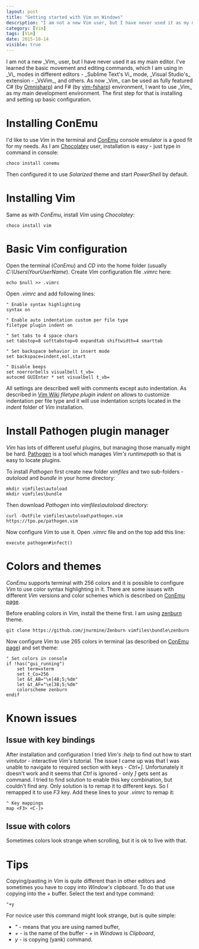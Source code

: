 ```yaml
---
layout: post
title: "Getting started with Vim on Windows"
description: "I am not a new Vim user, but I have never used it as my main editor. I've learned the basic movement and editing commands, which I am using in Vi modes in different editors - Sublime Text's Vi mode, Visual Studio's extension - VsVim, and others. As now Vim can be used as fully featured C# (by Omnisharp) and F# (by vim-fsharp) environment, I want to use Vim as my main development environment. The first step for that is installing and setting up basic configuration."
category: [Vim]
tags: [Vim]
date: 2015-10-14
visible: true
---
```


<p class="lead">
I am not a new _Vim_ user, but I have never used it as my main editor. I've learned the basic movement and editing commands, which I am using in _Vi_ modes in different editors - _Sublime Text's Vi_ mode, _Visual Studio's_ extension - _VsVim_, and others. As now _Vim_ can be used as fully featured C# (by <a href="http://www.omnisharp.net/">Omnisharp</a>) and F# (by <a href="https://github.com/fsharp/vim-fsharp">vim-fsharp</a>) environment, I want to use _Vim_ as my main development environment. The first step for that is installing and setting up basic configuration.
</p>

# Installing ConEmu

I'd like to use _Vim_ in the terminal and [ConEmu](http://conemu.github.io/) console emulator is a good fit for my needs. As I am [Chocolatey](https://chocolatey.org/) user, installation is easy - just type in command in console:

    choco install conemu

Then configured it to use _Solarized_ theme and start _PowerShell_ by default.

# Installing Vim

Same as with _ConEmu_, install _Vim_ using _Chocolatey_:

    choco install vim

# Basic Vim configuration

Open the terminal (_ConEmu_) and _CD_ into the home folder (usually _C:\Users\YourUserName_). Create _Vim_ configuration file _.vimrc_ here:

    echo $null >> .vimrc

Open _.vimrc_ and add following lines:

    " Enable syntax highlighting
    syntax on

    " Enable auto indentation custom per file type
    filetype plugin indent on

    " Set tabs to 4 space chars
    set tabstop=8 softtabstop=0 expandtab shiftwidth=4 smarttab

    " Set backspace behavior in insert mode
    set backspace=indent,eol,start

    " Disable beeps
    set noerrorbells visualbell t_vb=
    autocmd GUIEnter * set visualbell t_vb=

All settings are described well with comments except auto indentation. As described in [Vim Wiki](http://vim.wikia.com/wiki/Indenting_source_code#File-type_based_indentation) _filetype plugin indent on_ allows to customize indentation per file type and it will use indentation scripts located in the _indent_ folder of _Vim_ installation.

# Install Pathogen plugin manager

_Vim_ has lots of different useful plugins, but managing those manually might be hard. [Pathogen](https://github.com/tpope/vim-pathogen) is a tool which manages _Vim's_ _runtimepath_ so that is easy to locate plugins.

To install _Pathogen_ first create new folder _vimfiles_ and two sub-folders - _autoload_ and _bundle_ in your home directory:

    mkdir vimfiles\autoload
    mkdir vimfiles\bundle

Then download _Pathogen_ into _vimfiles\autoload_ directory:

    curl -OutFile vimfiles\autoload\pathogen.vim https://tpo.pe/pathogen.vim

Now configure _Vim_ to use it. Open _.vimrc_ file and on the top add this line:

    execute pathogen#infect()

# Colors and themes

_ConEmu_ supports terminal with 256 colors and it is possible to configure _Vim_ to use color syntax highlighting in it. There are some issues with different _Vim_ versions and color schemes which is described on [ConEmu page](http://conemu.github.io/en/VimXterm.html).

Before enabling colors in _Vim_, install the theme first. I am using [zenburn](https://github.com/jnurmine/Zenburn) theme.

    git clone https://github.com/jnurmine/Zenburn vimfiles\bundle\zenburn

Now configure _Vim_ to use 265 colors in terminal (as described on [ConEmu page](http://conemu.github.io/en/VimXterm.html#requirements)) and set theme:

    " Set colors in console
    if !has("gui_running")
        set term=xterm
        set t_Co=256
        let &t_AB="\e[48;5;%dm"
        let &t_AF="\e[38;5;%dm"
        colorscheme zenburn
    endif

# Known issues

## Issue with key bindings

After installation and configuration I tried _Vim's_ _:help_ to find out how to start _vimtutor_ - interactive _Vim's_ tutorial. The issue I came up was that I was unable to navigate to required section with keys - _Ctrl+]_. Unfortunately it doesn't work and it seems that _Ctrl_ is ignored - only _]_ gets sent as command. I tried to find solution to enable this key combination, but couldn't find any. Only solution is to remap it to different keys. So I remapped it to use _F3_ key. Add these lines to your _.vimrc_ to remap it:

    " Key mappings
    map <F3> <C-]>

## Issue with colors

Sometimes colors look strange when scrolling, but it is ok to live with that.

# Tips

Copying/pasting in _Vim_ is quite different than in other editors and sometimes you have to copy into _Window's_ clipboard. To do that use copying into the _+_ buffer. Select the text and type command:

    "+y

For novice user this command might look strange, but is quite simple:
- _"_ - means that you are using named buffer,
- _+_ - is the name of the buffer - _+_ in _Windows_ is _Clipboard_,
- _y_ - is copying (yank) command.
